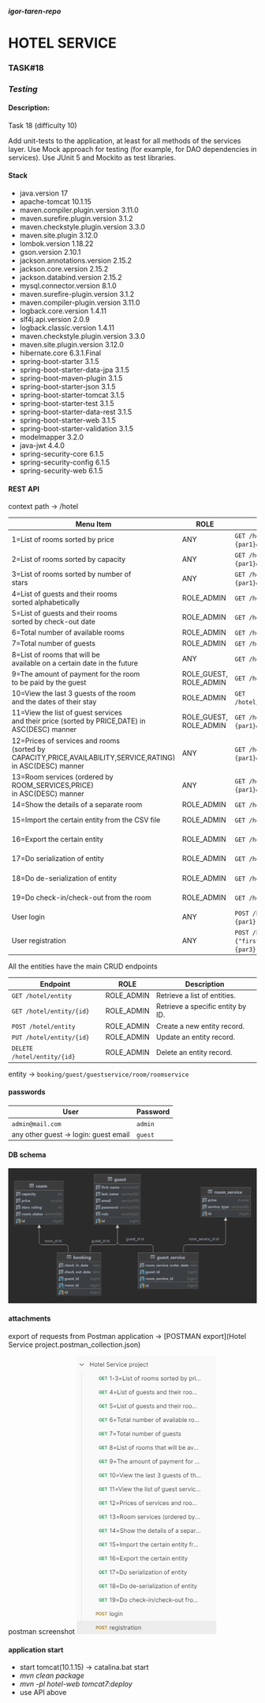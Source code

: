 #### _igor-taren-repo_

# HOTEL SERVICE

### TASK#18

### _Testing_

#### Description:

Task 18 (difficulty 10)

Add unit-tests to the application, at least for all methods of the services layer.
Use Mock approach for testing (for example, for DAO dependencies in services).
Use JUnit 5 and Mockito as test libraries.

#### Stack

- java.version 17
- apache-tomcat 10.1.15
- maven.compiler.plugin.version 3.11.0
- maven.surefire.plugin.version 3.1.2
- maven.checkstyle.plugin.version 3.3.0
- maven.site.plugin 3.12.0
- lombok.version 1.18.22
- gson.version 2.10.1
- jackson.annotations.version 2.15.2
- jackson.core.version 2.15.2
- jackson.databind.version 2.15.2
- mysql.connector.version 8.1.0
- maven.surefire-plugin.version 3.1.2
- maven.compiler-plugin.version 3.11.0
- logback.core.version 1.4.11
- slf4j.api.version 2.0.9
- logback.classic.version 1.4.11
- maven.checkstyle.plugin.version 3.3.0
- maven.site.plugin.version 3.12.0
- hibernate.core 6.3.1.Final
- spring-boot-starter 3.1.5
- spring-boot-starter-data-jpa 3.1.5
- spring-boot-maven-plugin 3.1.5
- spring-boot-starter-json 3.1.5
- spring-boot-starter-tomcat 3.1.5
- spring-boot-starter-test 3.1.5
- spring-boot-starter-data-rest 3.1.5
- spring-boot-starter-web 3.1.5
- spring-boot-starter-validation 3.1.5
- modelmapper 3.2.0
- java-jwt 4.4.0
- spring-security-core 6.1.5
- spring-security-config 6.1.5
- spring-security-web 6.1.5

#### REST API

context path -> /hotel

| Menu Item                                                                                                            | ROLE                   | Endpoint                                                                                                                                 | Description                                                                         |
|----------------------------------------------------------------------------------------------------------------------|------------------------|------------------------------------------------------------------------------------------------------------------------------------------|-------------------------------------------------------------------------------------|
| 1=List of rooms sorted by price                                                                                      | ANY                    | `GET /hotel/api/any/rooms/sort?getOnlyAvailable={par1}&sortBy=PRICE&sortOrder={par2}`                                                    | {par1}: `true/false`<br/>{par2}: `ASC/DESC`                                         |
| 2=List of rooms sorted by capacity                                                                                   | ANY                    | `GET /hotel/api/any/rooms/sort?getOnlyAvailable={par1}&sortBy=CAPACITY&sortOrder={par2}`                                                 | {par1}: `true/false`<br/>{par2}: `ASC/DESC`                                         |
| 3=List of rooms sorted by number of <br/>stars                                                                       | ANY                    | `GET /hotel/api/any/rooms/sort?getOnlyAvailable={par1}&sortBy=RATING&sortOrder={par2}`                                                   | {par1}: `true/false`<br/>{par2}: `ASC/DESC`                                         |
| 4=List of guests and their rooms <br/>sorted alphabetically                                                          | ROLE_ADMIN             | `GET /hotel/api/admin/guests/rooms/alphabet`                                                                                             |                                                                                     |
| 5=List of guests and their rooms <br/>sorted by check-out date                                                       | ROLE_ADMIN             | `GET /hotel/api/admin/guests/rooms/checkout`                                                                                             |                                                                                     |
| 6=Total number of available rooms                                                                                    | ROLE_ADMIN             | `GET /hotel/api/admin/rooms/available`                                                                                                   |                                                                                     |
| 7=Total number of guests                                                                                             | ROLE_ADMIN             | `GET /hotel/api/admin/guests/total`                                                                                                      |                                                                                     |
| 8=List of rooms that will be <br/>available on a certain date in the future                                          | ANY                    | `GET /hotel/api/any/rooms/{par1}`                                                                                                        | {par1}: date format `dd-MM-yyy`                                                     |
| 9=The amount of payment for the room <br/>to be paid by the guest                                                    | ROLE_GUEST, ROLE_ADMIN | `GET /hotel/api/guest/room/payment/byGuestId/{par1}`                                                                                     | {par1}: number `long` format                                                        |
| 10=View the last 3 guests of the room <br/>and the dates of their stay                                               | ROLE_ADMIN             | `GET /hotel/api/admin/last/guestAmount/{par1}/room/{par2}`                                                                               | {par1}: number `long` format <br/>{par2}: number `long` format                      |
| 11=View the list of guest services <br/>and their price (sorted by PRICE,DATE) in ASC(DESC) manner                   | ROLE_GUEST, ROLE_ADMIN | `GET /hotel/api/guest/guests/services?guestId={par1}&sortBy={par2}&sortOrder={par3}`                                                     | {par1}: number `long` format<br/>{par1}: `PRICE/DATE`<br/>{par3}: `ASC/DESC`        |
| 12=Prices of services and rooms <br/>(sorted by CAPACITY,PRICE,AVAILABILITY,SERVICE,RATING) <br/>in ASC(DESC) manner | ANY                    | `GET /hotel/api/any/rooms/prices?sortBy={par1}&sortOrder={par2}`                                                                         | {par1}: `CAPACITY/PRICE/AVAILABILITY/SERVICE/RATING`<br/>{par2}: `ASC/DESC`         |
| 13=Room services (ordered by ROOM_SERVICES,PRICE) <br/>in ASC(DESC) manner                                           | ANY                    | `GET /hotel/api/any/rooms/services?sortBy={par1}&sortOrder={par2}`                                                                       | {par1}: `ROOM_SERVICES/PRICE`<br/>{par2}: `ASC/DESC`                                |
| 14=Show the details of a separate room                                                                               | ROLE_ADMIN             | `GET /hotel/rooms/{par1}`                                                                                                                | {par1}: number `long` format                                                        |
| 15=Import the certain entity from the CSV file                                                                       | ROLE_ADMIN             | `GET /hotel/api/admin/csv/importing/{par1}`                                                                                              | {par1}: `BOOKING/GUEST/GUESTSERVICE/ROOM/ROOMSERVICE`                               |
| 16=Export the certain entity                                                                                         | ROLE_ADMIN             | `GET /hotel/api/admin/csv/exporting/{par1}`                                                                                              | {par1}: `BOOKING/GUEST/GUESTSERVICE/ROOM/ROOMSERVICE`                               |
| 17=Do serialization of entity                                                                                        | ROLE_ADMIN             | `GET /hotel/api/admin/serialization/{par1}`                                                                                              | {par1}: `BOOKING/GUEST/GUESTSERVICE/ROOM/ROOMSERVICE`                               |
| 18=Do de-serialization of entity                                                                                     | ROLE_ADMIN             | `GET /hotel/api/admin/deserialization/{par1}`                                                                                            | {par1}: `BOOKING/GUEST/GUESTSERVICE/ROOM/ROOMSERVICE`                               |
| 19=Do check-in/check-out from the room                                                                               | ROLE_ADMIN             | `GET /hotel/api/admin/rooms/operation/{par1}/{par2}`                                                                                     | {par1}: `checkin/checkout`<br/>{par2}: number `long` format                         |
| User login                                                                                                           | ANY                    | `POST /hotel/api/any/login` Request body: `{"login":{par1},"password":{par2}}`                                                           | {par1}:email, {par2}:password                                                       |
| User registration                                                                                                    | ANY                    | `POST /hotel/api/any/registration` Request body: `{"firstName":{par1},"lastName":{par2},"email":{par3},"password":{par4},"role":{par5}}` | {par1}:"firstName",{par2}:"lastName",{par3}:"email",{par4}:"password",{par5}:"role" |

All the entities have the main CRUD endpoints

| Endpoint                    | ROLE        | Description                       |
|-----------------------------|-------------|-----------------------------------|
| `GET /hotel/entity`         | ROLE_ADMIN  | Retrieve a list of entities.      |
| `GET /hotel/entity/{id}`    | ROLE_ADMIN  | Retrieve a specific entity by ID. |
| `POST /hotel/entity`        | ROLE_ADMIN  | Create a new entity record.       |
| `PUT /hotel/entity/{id}`    | ROLE_ADMIN  | Update an entity record.          |
| `DELETE /hotel/entity/{id}` | ROLE_ADMIN  | Delete an entity record.          |

entity -> `booking/guest/guestservice/room/roomservice`

#### passwords

| User                                  | Password   |
|---------------------------------------|------------|
| `admin@mail.com`                      | `admin`    | 
| any other guest -> login: guest email | `guest`    | 

#### DB schema

![](HOTEL_DB.png)

#### attachments

export of requests from Postman application -> [POSTMAN export](Hotel Service project.postman_collection.json)

postman screenshot
![](postman.png)

#### application start

- start tomcat(10.1.15) -> catalina.bat start
- _mvn clean package_
- _mvn -pl hotel-web tomcat7:deploy_
- use API above 